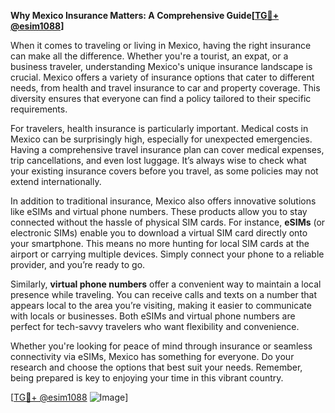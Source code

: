 **Why Mexico Insurance Matters: A Comprehensive Guide[[TG💪+ @esim1088](https://t.me/s/esim1088)]**

When it comes to traveling or living in Mexico, having the right insurance can make all the difference. Whether you're a tourist, an expat, or a business traveler, understanding Mexico's unique insurance landscape is crucial. Mexico offers a variety of insurance options that cater to different needs, from health and travel insurance to car and property coverage. This diversity ensures that everyone can find a policy tailored to their specific requirements.

For travelers, health insurance is particularly important. Medical costs in Mexico can be surprisingly high, especially for unexpected emergencies. Having a comprehensive travel insurance plan can cover medical expenses, trip cancellations, and even lost luggage. It’s always wise to check what your existing insurance covers before you travel, as some policies may not extend internationally.

In addition to traditional insurance, Mexico also offers innovative solutions like eSIMs and virtual phone numbers. These products allow you to stay connected without the hassle of physical SIM cards. For instance, **eSIMs** (or electronic SIMs) enable you to download a virtual SIM card directly onto your smartphone. This means no more hunting for local SIM cards at the airport or carrying multiple devices. Simply connect your phone to a reliable provider, and you’re ready to go.

Similarly, **virtual phone numbers** offer a convenient way to maintain a local presence while traveling. You can receive calls and texts on a number that appears local to the area you’re visiting, making it easier to communicate with locals or businesses. Both eSIMs and virtual phone numbers are perfect for tech-savvy travelers who want flexibility and convenience.

Whether you're looking for peace of mind through insurance or seamless connectivity via eSIMs, Mexico has something for everyone. Do your research and choose the options that best suit your needs. Remember, being prepared is key to enjoying your time in this vibrant country.

[[TG💪+ @esim1088](https://t.me/s/esim1088) ![Image](https://i.postimg.cc/Y0z9fWf4/image.png)]